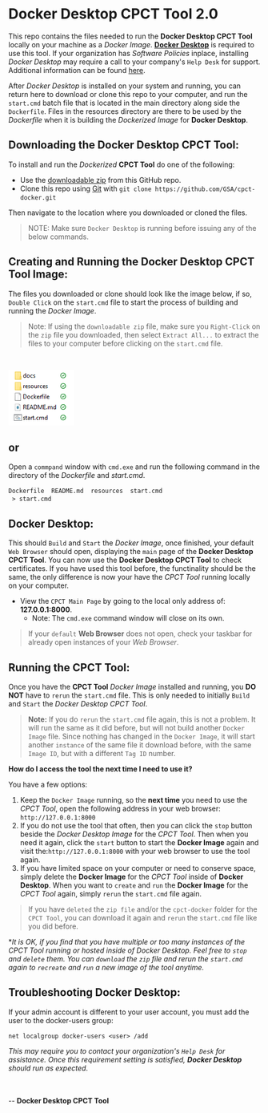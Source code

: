 # Docker Desktop CPCT Tool 2.0

This repo contains the files needed to run the **Docker Desktop CPCT Tool** locally on your machine as a *Docker Image*.
[**Docker Desktop**](https://www.docker.com) is required to use this tool. If your organization has *Software Policies* inplace, installing
*Docker Desktop* may require a call to your company's `Help Desk` for support. Additional information can be found [here](https://docs.docker.com/desktop/install/windows-install/). 

After *Docker Desktop* is installed on your system and running, you can return here to download or clone this repo to your computer, and run the `start.cmd` batch file that is located in the main directory along side the `Dockerfile`. Files in the resources directory are there to be used by the *Dockerfile* when it is building the *Dockerized Image* for **Docker Desktop**.

## Downloading the Docker Desktop CPCT Tool:

To install and run the *Dockerized* **CPCT Tool** do one of the following:
- Use the [downloadable zip](https://github.com/GSA/cpct-docker/archive/refs/heads/main.zip) from this GitHub repo.
- Clone this repo using [Git](https://git-scm.com) with `git clone https://github.com/GSA/cpct-docker.git`

Then navigate to the location where you downloaded or cloned the files.

> NOTE: Make sure `Docker Desktop` is running before issuing any of the below commands.


## Creating and Running the Docker Desktop CPCT Tool Image:

The files you downloaded or clone should look like the image below, if so, `Double Click` on the `start.cmd` file to start the process of building and running the *Docker Image*.
> Note: If using the `downloadable zip` file, make sure you `Right-Click` on the `zip` file you downloaded, then select `Extract All...` to extract the files to your computer before clicking on the `start.cmd` file.

<br/>

![Local Files](docs/images/local_files.png)


## or

Open a `commpand` window with `cmd.exe` and run the following command in the directory of the *Dockerfile* and *start.cmd*.  
```shell
Dockerfile  README.md  resources  start.cmd
 > start.cmd
```


## Docker Desktop:

This should `Build` and `Start` the *Docker Image*, once finished, your default `Web Browser` should open, displaying the `main` page of the **Docker Desktop CPCT Tool**. You can now use the **Docker Desktop CPCT Tool** to check certificates. If you have used this tool before, the functinality should be the same, the only difference is now your have the *CPCT Tool* running locally on your computer.

- View the `CPCT Main Page` by going to the local only address of: **127.0.0.1:8000**.
    - Note: The `cmd.exe` command window will close on its own. 

> If your `default` **Web Browser** does not open, check your taskbar for already open instances of your *Web Browser*.



## Running the CPCT Tool:

Once you have the **CPCT Tool** *Docker Image* installed and running, you **DO NOT** have to `rerun` the `start.cmd` file. This is only needed to initially `Build` and `Start` the *Docker Desktop CPCT Tool*.

> **Note:** If you do `rerun` the `start.cmd` file again, this is not a problem. It will run the same as it did before, but will not build another `Docker Image` file. Since nothing has changed in the `Docker Image`, it will start another `instance` of the same file it download before, with the same `Image ID`, but with a different `Tag ID` number. 

**How do I access the tool the next time I need to use it?**

You have a few options:
1. Keep the `Docker Image` running, so the __next time__ you need to use the *CPCT Tool*, open the following address in your web browser: `http://127.0.0.1:8000`
2. If you do not use the tool that often, then you can click the `stop` button beside the *Docker Desktop Image* for the *CPCT Tool*. Then when you need it again, click the `start` button to start the **Docker Image** again and visit the:`http://127.0.0.1:8000` with your web browser to use the tool again. 
3. If you have limited space on your computer or need to conserve space, simply delete the **Docker Image** for the *CPCT Tool* inside of **Docker Desktop**. When you want to `create` and `run` the **Docker Image** for the *CPCT Tool* again, simply `rerun` the `start.cmd` file again.

> If you have `deleted` the `zip file` and/or the `cpct-docker` folder for the `CPCT Tool`, you can download it again and `rerun` the `start.cmd` file like you did before.


**It is OK, if you find that you have multiple or too many instances of the *CPCT Tool* running or hosted inside of Docker Desktop. Feel free to `stop` and `delete` them. You can `download` the `zip` file and rerun the `start.cmd` again to `recreate` and `run` a new image of the tool anytime.*  


## Troubleshooting Docker Desktop:

If your admin account is different to your user account, you must add the user to the docker-users group:

```shell
net localgroup docker-users <user> /add
```
*This may require you to contact your organization's `Help Desk` for assistance. Once this requirement setting is satisfied, **Docker Desktop** should run as expected*.


<br><br>
-- **Docker Desktop CPCT Tool**